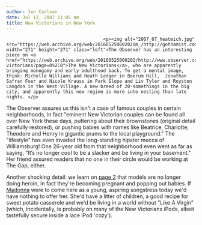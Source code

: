 ```yaml
---
author: Jen Carlson
date: Jul 12, 2007 11:05 am
title: New Victorians in New York
---
```


	
										<p><img alt="2007_07_heatmich.jpg" src="https://web.archive.org/web/20160525060202im_/http://gothamist.com/attachments/jen/2007_07_heatmich.jpg" width="271" height="271" class="left">The Observer has an interesting piece on <a href="https://web.archive.org/web/20160525060202/http://www.observer.com/2007/new-victorians?page=0%2C0">The New Victorians</a>, who are apparently bringing monogomy and early adulthood back. To get a mental image, think: Michelle Williams and Heath Ledger in Boerum Hill,  Jonathan Safran Foer and Nicole Krauss in Park Slope and Liv Tyler and Royston Langdon in the West Village. A new breed of 20-somethings in the big city, and apparently this new regime is more into nesting than late nights. </p>

<p>The Observer assures us this isn&apos;t a case of famous couples in certain neighborhoods, in fact &quot;eminent New Victorian couples can be found all over New York these days, puttering about their brownstones (original detail carefully restored), or pushing babies with names like Beatrice, Charlotte, Theodore and Henry in gigantic prams to the local playground.&quot; The &quot;lifestyle&quot; has even invaded the long-standing hipster mecca of Williamsburg! One 26-year old from that neighborhood even went as far as saying, &#x201C;It&#x2019;s no longer cool to be a slacker and be living in your basement.&quot; Her friend assured readers that no one in their circle would be working at The Gap, either. </p>

<p>Another shocking detail: we learn on <a href="https://web.archive.org/web/20160525060202/http://www.observer.com/2007/new-victorians?page=0%2C1">page 2</a> that models are no longer doing heroin, in fact they&apos;re becoming pregnant and popping out babies. If <a href="https://web.archive.org/web/20160525060202/http://en.wikipedia.org/wiki/Madonna_(entertainer)#Early_life">Madonna</a> were to come here as a young, aspiring songstress today we&apos;d have nothing to offer her. She&apos;d have a litter of children, a good recipe for sweet potato casserole and we&apos;d be living in a world without &quot;Like A Virgin&quot; (which, incidentally, is probably on many of the New Victorians iPods, albeit tastefully secure inside a lace iPod &apos;cozy&apos;). </p>					
										
									
				